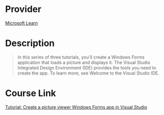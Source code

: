 # Provider

[Microsoft Learn](https://learn.microsoft.com/en-us/)

# Description

> In this series of three tutorials, you'll create a Windows Forms application that loads a picture and displays it. The Visual Studio Integrated Design Environment (IDE) provides the tools you need to create the app. To learn more, see Welcome to the Visual Studio IDE.

# Course Link

[Tutorial: Create a picture viewer Windows Forms app in Visual Studio](https://learn.microsoft.com/en-us/visualstudio/get-started/csharp/tutorial-windows-forms-picture-viewer-layout?view=vs-2022)